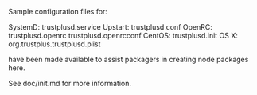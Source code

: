 Sample configuration files for:

SystemD: trustplusd.service
Upstart: trustplusd.conf
OpenRC:  trustplusd.openrc
         trustplusd.openrcconf
CentOS:  trustplusd.init
OS X:    org.trustplus.trustplusd.plist

have been made available to assist packagers in creating node packages here.

See doc/init.md for more information.
